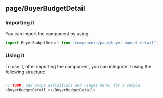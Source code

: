 ## page/BuyerBudgetDetail

<!-- TODO: add a description here! -->

### Importing it

You can import the component by using:

```js
import BuyerBudgetDetail from "components/page/buyer-budget-detail";
```

### Using it

To use it, after importing the component, you can integrate it using the following structure:

```js

// TODO: add props definitions and usages here, for a sample
<BuyerBudgetDetail ></BuyerBudgetDetail>

```